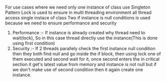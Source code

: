 For use cases where we need only one instance of class use Singleton Pattern
Lock is used to ensure in multi threading environment all thread access single instace of class
Two if instance is null conditions is used because we need to ensure performance and security

1. Performance :- If instance is already created why thread need to wait(lock), So in this case thread directly use the instance(This is done using first condition)
2. Security :- If 2 threads parallely check the first instance null condition then they both find null and go inside the if block, then using lock one of them executed and second wait for it, once second enters the in critical section it get's latest value from memory and instance is not null but if we don't make use of second condition then it again create one instance.
